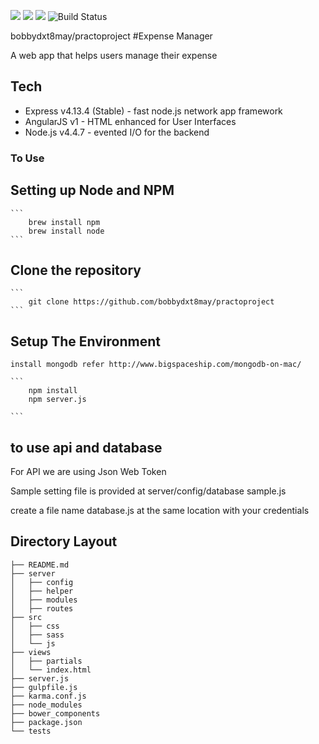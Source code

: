 <a href="https://codeclimate.com/repos/57b6fe3ca0a6785c0f005447/feed"><img src="https://codeclimate.com/repos/57b6fe3ca0a6785c0f005447/badges/16954e3421ec3f2402a7/gpa.svg" /></a>
<a href="https://codeclimate.com/repos/57b6fe3ca0a6785c0f005447/coverage"><img src="https://codeclimate.com/repos/57b6fe3ca0a6785c0f005447/badges/16954e3421ec3f2402a7/coverage.svg" /></a>
<a href="https://codeclimate.com/repos/57b6fe3ca0a6785c0f005447/feed"><img src="https://codeclimate.com/repos/57b6fe3ca0a6785c0f005447/badges/16954e3421ec3f2402a7/issue_count.svg" /></a>
<img src="https://travis-ci.org/bobbydxt8may/practoproject.svg?branch=master" alt="Build Status" />



bobbydxt8may/practoproject
#Expense Manager

A web app that helps users manage their expense


## Tech 
  - Express v4.13.4 (Stable) - fast node.js network app framework
  - AngularJS v1 - HTML enhanced for User Interfaces
  - Node.js v4.4.7 - evented I/O for the backend

### To Use

## Setting up Node and NPM
	```
		brew install npm
    	brew install node
    ```

## Clone the repository
	```
		git clone https://github.com/bobbydxt8may/practoproject
    ```
## Setup The Environment 

	install mongodb refer http://www.bigspaceship.com/mongodb-on-mac/

	```
		npm install 
		npm server.js

    ```
## to use api and database
For API we are using Json Web Token

Sample setting file is provided at server/config/database sample.js

create a file name database.js at the same location with your credentials    

## Directory Layout

```
├── README.md
├── server
│   ├── config
│   ├── helper
│   ├── modules
│   ├── routes
├── src
│   ├── css
│   ├── sass
│   └── js
├── views
│   ├── partials
│   └── index.html
├── server.js
├── gulpfile.js
├── karma.conf.js
├── node_modules
├── bower_components
├── package.json
└── tests



